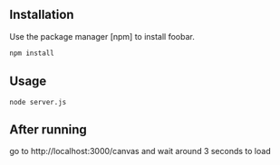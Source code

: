 ## Installation

Use the package manager [npm] to install foobar.

```bash
npm install
```

## Usage

```
node server.js
```

## After running

go to http://localhost:3000/canvas and wait around 3 seconds to load
